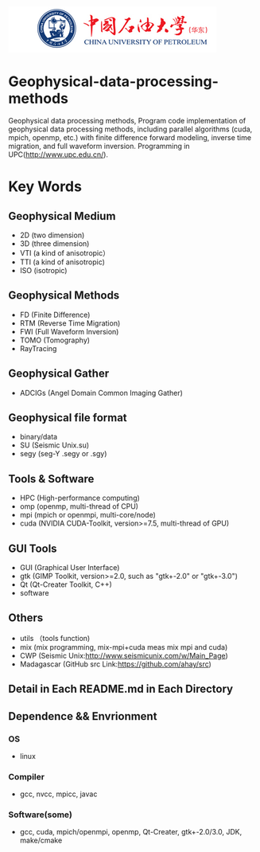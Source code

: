 ![中国石油大学（华东）](logo_UPC.jpg)


# Geophysical-data-processing-methods
Geophysical data processing methods, Program code implementation of geophysical data processing methods, including parallel algorithms (cuda, mpich, openmp, etc.) with finite difference forward modeling, inverse time migration, and full waveform inversion. Programming in UPC(<http://www.upc.edu.cn/>).

# Key Words 

## Geophysical Medium
* 2D (two dimension)
* 3D (three dimension)
* VTI (a kind of anisotropic）
* TTI (a kind of anisotropic)
* ISO (isotropic)

## Geophysical Methods
* FD (Finite Difference)
* RTM (Reverse Time Migration)
* FWI (Full Waveform Inversion)
* TOMO (Tomography)
* RayTracing

## Geophysical Gather
* ADCIGs (Angel Domain Common Imaging Gather)

## Geophysical file format
* binary/data 
* SU (Seismic Unix.su)
* segy (seg-Y .segy or .sgy)

## Tools & Software
* HPC (High-performance computing)
* omp (openmp, multi-thread of CPU)
* mpi (mpich or openmpi, multi-core/node)
* cuda (NVIDIA CUDA-Toolkit, version>=7.5, multi-thread of GPU)

## GUI Tools
* GUI (Graphical User Interface)
* gtk (GIMP Toolkit, version>=2.0, such as "gtk+-2.0" or "gtk+-3.0")
* Qt (Qt-Creater Toolkit, C++)
* software

## Others
* utils （tools function)
* mix (mix programming, mix-mpi+cuda meas mix mpi and cuda)
* CWP (Seismic Unix:<http://www.seismicunix.com/w/Main_Page>)
* Madagascar (GitHub src Link:<https://github.com/ahay/src>)

## Detail in Each README.md in Each Directory

## Dependence && Envrionment
### OS
* linux
### Compiler
* gcc, nvcc, mpicc, javac
### Software(some)
* gcc, cuda, mpich/openmpi, openmp, Qt-Creater, gtk+-2.0/3.0, JDK, make/cmake


